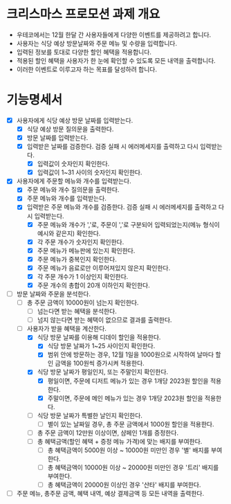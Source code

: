 # 크리스마스 프로모션 과제 개요

- 우테코에서는 12월 한달 간 사용자들에게 다양한 이벤트를 제공하려고 합니다.
- 사용자는 식당 예상 방문날짜와 주문 메뉴 및 수량을 입력합니다.
- 입력된 정보를 토대로 다양한 할인 혜택을 적용합니다.
- 적용된 할인 혜택을 사용자가 한 눈에 확인할 수 있도록 모든 내역을 출력합니다.
- 이러한 이벤트로 이루고자 하는 목표를 달성하려 합니다.

# 기능명세서

- [x] 사용자에게 식당 예상 방문 날짜를 입력받는다.
    - [x] 식당 예상 방문 질의문을 출력한다.
    - [x] 방문 날짜를 입력받는다.
    - [x] 입력받은 날짜를 검증한다. 검증 실패 시 에러메세지를 출력하고 다시 입력받는다.
        - [x] 입력값이 숫자인지 확인한다.
        - [x] 입력값이 1~31 사이의 숫자인지 확인한다.
- [x] 사용자에게 주문할 메뉴와 개수를 입력받는다.
    - [x] 주문 메뉴와 개수 질의문을 출력한다.
    - [x] 주문 메뉴와 개수를 입력받는다.
    - [x] 입력받은 주문 메뉴와 개수를 검증한다. 검증 실패 시 에러메세지를 출력하고 다시 입력받는다.
        - [x] 주문 메뉴와 개수가 ','로, 주문이 ','로 구분되어 입력되었는지(메뉴 형식이 예시와 같은지) 확인한다.
        - [x] 각 주문 개수가 숫자인지 확인한다.
        - [x] 주문 메뉴가 메뉴판에 있는지 확인한다.
        - [x] 주문 메뉴가 중복인지 확인한다.
        - [x] 주문 메뉴가 음료로만 이루어져있지 않은지 확인한다.
        - [x] 각 주문 개수가 1 이상인지 확인한다.
        - [x] 주문 개수의 총합이 20개 이하인지 확인한다.
- [ ] 방문 날짜와 주문을 분석한다.
    - [ ] 총 주문 금액이 10000원이 넘는지 확인한다.
        - [ ] 넘는다면 받는 혜택을 분석한다.
        - [ ] 넘지 않는다면 받는 혜택이 없으므로 결과를 출력한다.
    - [ ] 사용자가 받을 혜택을 계산한다.
        - [x] 식당 방문 날짜를 이용해 디데이 할인을 적용한다.
            - [x] 식당 방문 날짜가 1~25 사이인지 확인한다.
            - [x] 범위 안에 방문하는 경우, 12월 1일을 1000원으로 시작하여 날마다 할인 금액을 100원씩 증가시켜 적용한다.
        - [x] 식당 방문 날짜가 평일인지, 또는 주말인지 확인한다.
            - [x] 평일이면, 주문에 디저트 메뉴가 있는 경우 1개당 2023원 할인을 적용한다.
            - [x] 주말이면, 주문에 메인 메뉴가 있는 경우 1개당 2023원 할인을 적용한다.
        - [ ] 식당 방문 날짜가 특별한 날인지 확인한다.
            - [ ] 별이 있는 날짜일 경우, 총 주문 금액에서 1000원 할인을 적용한다.
        - [ ] 총 주문 금액이 12만원 이상이면, 샴페인 1개를 증정한다.
        - [ ] 총 혜택금액(할인 혜택 + 증정 메뉴 가격)에 맞는 배지를 부여한다.
            - [ ] 총 혜택금액이 5000원 이상 ~ 10000원 미만인 경우 '별' 배지를 부여한다.
            - [ ] 총 혜택금액이 10000원 이상 ~ 20000원 미만인 경우 '트리' 배지를 부여한다.
            - [ ] 총 혜택금액이 20000원 이상인 경우 '산타' 배지를 부여한다.
- [ ] 주문 메뉴, 총주문 금액, 혜택 내역, 예상 결제금액 등 모든 내역을 출력한다.